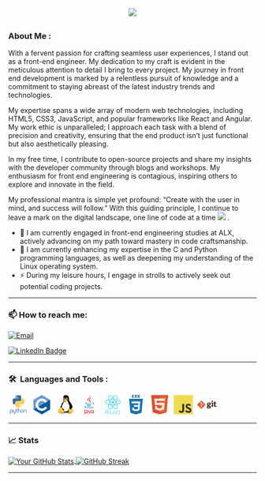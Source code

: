 

<h1 align="center">
    <img src="https://readme-typing-svg.herokuapp.com/?font=Righteous&size=35&center=true&vCenter=true&width=500&height=70&duration=4000&lines=Hi+There!+👋;+I'm+Ian+Gichengo!;" />
</h1>


### About Me :

  With a fervent passion for crafting seamless user experiences, I stand out as a front-end engineer. My dedication to my craft is evident in the meticulous attention to detail I bring to every project. My journey in front end development is marked by a relentless pursuit of knowledge and a commitment to staying abreast of the latest industry trends and technologies.

My expertise spans a wide array of modern web technologies, including HTML5, CSS3, JavaScript, and popular frameworks like React and Angular. My work ethic is unparalleled; I approach each task with a blend of precision and creativity, ensuring that the end product isn’t just functional but also aesthetically pleasing.

In my free time, I contribute to open-source projects and share my insights with the developer community through blogs and workshops. My enthusiasm for front end engineering is contagious, inspiring others to explore and innovate in the field.

My professional mantra is simple yet profound: “Create with the user in mind, and success will follow.” With this guiding principle, I continue to leave a mark on the digital landscape, one line of code at a time <img src="https://media.giphy.com/media/WUlplcMpOCEmTGBtBW/giphy.gif" width="30"> .

- 🔭 I am currently engaged in front-end engineering studies at ALX, actively advancing on my path toward mastery in code craftsmanship.
- 🌱 I am currently enhancing my expertise in the C and Python programming languages, as well as deepening my understanding of the Linux operating system.
- ⚡ During my leisure hours, I engage in strolls to actively seek out potential coding projects.
---

### 📫 How to reach me:
[![Email](https://img.shields.io/badge/Email-Contact-red)](mailto:iangatimu6@gmail.com)

<p align="left">
<a href="https://www.linkedin.com/in/ian-gichengo-b088b824a/"><img src="https://img.shields.io/badge/LinkedIn-blue?style=for-the-badge&logo=linkedin&logoColor=white" alt="LinkedIn Badge"></a>
</p>

---

### 🛠 &nbsp;Languages and Tools :

<p>
<img src="https://github.com/devicons/devicon/blob/master/icons/python/python-original-wordmark.svg" title="Python" alt="Python" width="40" height="40"/>&nbsp;
<img src="https://github.com/devicons/devicon/blob/master/icons/c/c-original.svg" title="C" alt="C" width="40" height="40"/>&nbsp;
<img src="https://github.com/devicons/devicon/blob/master/icons/linux/linux-original.svg" title="Shell" alt="Shell" width="40" height="40"/>&nbsp;
<img src="https://github.com/devicons/devicon/blob/master/icons/java/java-original-wordmark.svg" title="Java" alt="Java" width="40" height="40"/>&nbsp;
<img src="https://github.com/devicons/devicon/blob/master/icons/react/react-original-wordmark.svg" title="React" alt="React" width="40" height="40"/>&nbsp;
<img src="https://github.com/devicons/devicon/blob/master/icons/css3/css3-plain-wordmark.svg"  title="CSS3" alt="CSS" width="40" height="40"/>&nbsp;
<img src="https://github.com/devicons/devicon/blob/master/icons/html5/html5-original.svg" title="HTML5" alt="HTML" width="40" height="40"/>&nbsp;
<img src="https://github.com/devicons/devicon/blob/master/icons/javascript/javascript-original.svg" title="JavaScript" alt="JavaScript" width="40" height="40"/>&nbsp;
<img src="https://github.com/devicons/devicon/blob/master/icons/git/git-original-wordmark.svg" title="Git" **alt="Git" width="40" height="40"/>&nbsp;
</p>

---

### &#x1f4c8; Stats

<a href="https://github.com/IanGichengo">
  <img align="center" src="https://github-readme-stats.vercel.app/api?username=IanGichengo&show_icons=true&line_height=27&count_private=true&theme=dark" alt="Your GitHub Stats" />
</a>

<a href="https://github.com/IanGichengo">
  <img align="center" src="https://github-readme-streak-stats.herokuapp.com/?user=IanGichengo&theme=dark" alt="GitHub Streak" />
</a>

---
